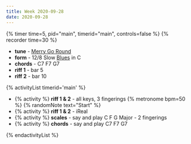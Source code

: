 ```yaml
---
title: Week 2020-09-28
date: 2020-09-28
---
```


{% timer time=5, pid="main", timerid="main", controls=false %}
{% recorder time=30 %}

- **tune** - [Merry Go Round](/tunes/merry-go-round)
- **form** - 12/8 Slow [Blues](/activities/twelve-bar-blues/) in C
- **chords** - C7 F7 G7
- **riff 1** - bar 5
- **riff 2** - bar 10

{% activityList timerid='main' %}

- {% activity %} **riff 1 & 2** - all keys, 3 fingerings {% metronome bpm=50 %} {% randomNote text="Start" %}
- {% activity %} **riff 1 & 2** - iReal
- {% activity %} **scales** - say and play C F G Major - 2 fingerings
- {% activity %} **chords** - say and play C7 F7 G7

{% endactivityList %}
